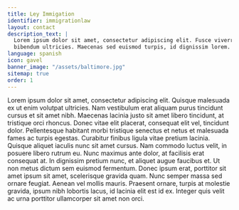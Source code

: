```yaml
---
title: Ley Immigation
identifier: immigrationlaw
layout: contact
description_text: |
  Lorem ipsum dolor sit amet, consectetur adipiscing elit. Fusce viverra
  bibendum ultricies. Maecenas sed euismod turpis, id dignissim lorem.
language: spanish
icon: gavel
banner_image: "/assets/baltimore.jpg"
sitemap: true
order: 1
---
```


Lorem ipsum dolor sit amet, consectetur adipiscing elit. Quisque malesuada ex ut enim volutpat ultricies. Nam vestibulum erat aliquam purus tincidunt cursus et sit amet nibh. Maecenas lacinia justo sit amet libero tincidunt, at tristique orci rhoncus. Donec vitae elit placerat, consequat elit vel, tincidunt dolor. Pellentesque habitant morbi tristique senectus et netus et malesuada fames ac turpis egestas. Curabitur finibus ligula vitae pretium lacinia. Quisque aliquet iaculis nunc sit amet cursus. Nam commodo luctus velit, in posuere libero rutrum eu. Nunc maximus ante dolor, at facilisis erat consequat at. In dignissim pretium nunc, et aliquet augue faucibus et. Ut non metus dictum sem euismod fermentum. Donec ipsum erat, porttitor sit amet ipsum sit amet, scelerisque gravida quam. Nunc semper massa sed ornare feugiat. Aenean vel mollis mauris. Praesent ornare, turpis at molestie gravida, ipsum nibh lobortis lacus, id lacinia elit est id ex. Integer quis velit ac urna porttitor ullamcorper sit amet non orci.